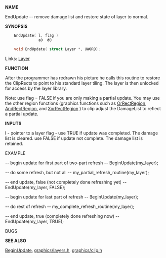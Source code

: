 
**NAME**

EndUpdate -- remove damage list and restore state of layer to normal.

**SYNOPSIS**

```c
    EndUpdate( l, flag )
               a0  d0

    void EndUpdate( struct Layer *, UWORD);

```
Links: [Layer](_00A1) 

**FUNCTION**

After the programmer has redrawn his picture he calls this
routine to restore the ClipRects to point to his standard
layer tiling. The layer is then unlocked for access by the
layer library.

Note: use flag = FALSE if you are only making a partial update.
You may use the other region functions (graphics functions such as
[OrRectRegion](../graphics/OrRectRegion), [AndRectRegion](../graphics/AndRectRegion), and [XorRectRegion](../graphics/XorRectRegion) ) to clip adjust
the DamageList to reflect a partial update.

**INPUTS**

l - pointer to a layer
flag - use TRUE if update was completed. The damage list is cleared.
use FALSE if update not complete. The damage list is retained.

EXAMPLE

-- begin update for first part of two-part refresh --
BeginUpdate(my_layer);

-- do some refresh, but not all --
my_partial_refresh_routine(my_layer);

-- end update, false (not completely done refreshing yet) --
EndUpdate(my_layer, FALSE);

-- begin update for last part of refresh --
BeginUpdate(my_layer);

-- do rest of refresh --
my_complete_refresh_routine(my_layer);

-- end update, true (completely done refreshing now) --
EndUpdate(my_layer, TRUE);

BUGS

**SEE ALSO**

[BeginUpdate](_038E), [graphics/layers.h](_00C4), [graphics/clip.h](_00A1)
